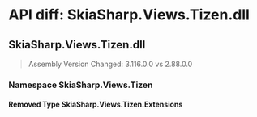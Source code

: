 # API diff: SkiaSharp.Views.Tizen.dll

## SkiaSharp.Views.Tizen.dll

> Assembly Version Changed: 3.116.0.0 vs 2.88.0.0

### Namespace SkiaSharp.Views.Tizen

#### Removed Type SkiaSharp.Views.Tizen.Extensions

